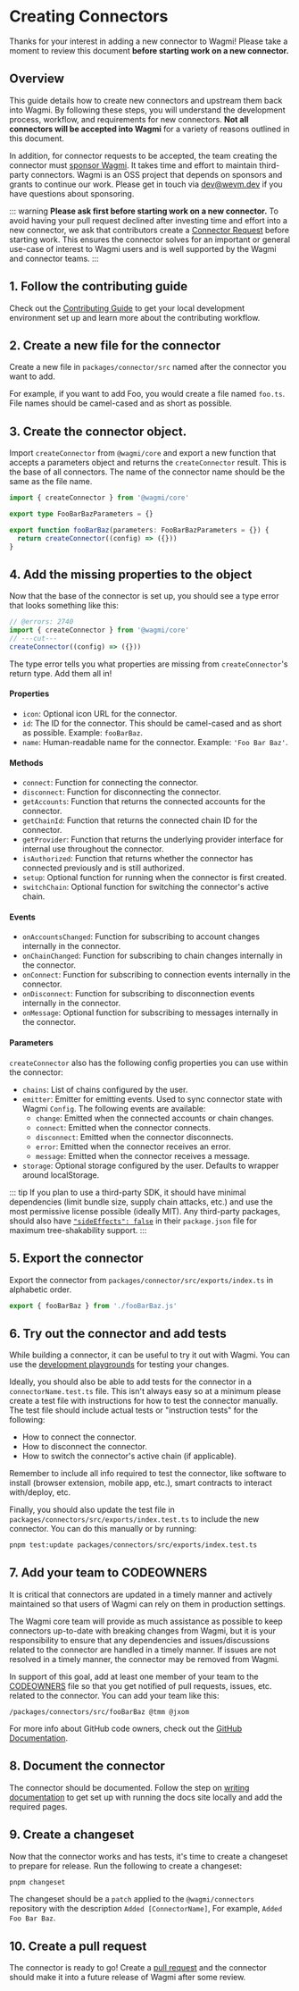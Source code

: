# Creating Connectors

Thanks for your interest in adding a new connector to Wagmi! Please take a moment to review this document **before starting work on a new connector.**

## Overview

This guide details how to create new connectors and upstream them back into Wagmi. By following these steps, you will understand the development process, workflow, and requirements for new connectors. **Not all connectors will be accepted into Wagmi** for a variety of reasons outlined in this document.

In addition, for connector requests to be accepted, the team creating the connector must [sponsor Wagmi](https://github.com/sponsors/wevm). It takes time and effort to maintain third-party connectors. Wagmi is an OSS project that depends on sponsors and grants to continue our work. Please get in touch via [dev@wevm.dev](mailto:dev@wevm.dev) if you have questions about sponsoring.

::: warning **Please ask first before starting work on a new connector.**
To avoid having your pull request declined after investing time and effort into a new connector, we ask that contributors create a [Connector Request](https://github.com/wevm/wagmi/discussions/new?category=connector-request) before starting work. This ensures the connector solves for an important or general use-case of interest to Wagmi users and is well supported by the Wagmi and connector teams.
:::

## 1. Follow the contributing guide

Check out the [Contributing Guide](/dev/contributing) to get your local development environment set up and learn more about the contributing workflow.

## 2. Create a new file for the connector

Create a new file in `packages/connector/src` named after the connector you want to add.

For example, if you want to add Foo, you would create a file named `foo.ts`. File names should be camel-cased and as short as possible.

## 3. Create the connector object.

Import `createConnector` from `@wagmi/core` and export a new function that accepts a parameters object and returns the `createConnector` result. This is the base of all connectors. The name of the connector name should be the same as the file name.

```ts
import { createConnector } from '@wagmi/core'

export type FooBarBazParameters = {}

export function fooBarBaz(parameters: FooBarBazParameters = {}) {
  return createConnector((config) => ({}))
}
```

## 4. Add the missing properties to the object

Now that the base of the connector is set up, you should see a type error that looks something like this:

```ts twoslash
// @errors: 2740
import { createConnector } from '@wagmi/core'
// ---cut---
createConnector((config) => ({}))
```

The type error tells you what properties are missing from `createConnector`'s return type. Add them all in!

#### Properties

- `icon`: Optional icon URL for the connector.
- `id`: The ID for the connector. This should be camel-cased and as short as possible. Example: `fooBarBaz`.
- `name`: Human-readable name for the connector. Example: `'Foo Bar Baz'`.

#### Methods

- `connect`: Function for connecting the connector.
- `disconnect`: Function for disconnecting the connector.
- `getAccounts`: Function that returns the connected accounts for the connector.
- `getChainId`: Function that returns the connected chain ID for the connector.
- `getProvider`: Function that returns the underlying provider interface for internal use throughout the connector.
- `isAuthorized`: Function that returns whether the connector has connected previously and is still authorized.
- `setup`: Optional function for running when the connector is first created.
- `switchChain`: Optional function for switching the connector's active chain.

#### Events

- `onAccountsChanged`: Function for subscribing to account changes internally in the connector.
- `onChainChanged`: Function for subscribing to chain changes internally in the connector.
- `onConnect`: Function for subscribing to connection events internally in the connector.
- `onDisconnect`: Function for subscribing to disconnection events internally in the connector.
- `onMessage`: Optional function for subscribing to messages internally in the connector.

#### Parameters

`createConnector` also has the following config properties you can use within the connector:

- `chains`: List of chains configured by the user.
- `emitter`: Emitter for emitting events. Used to sync connector state with Wagmi `Config`. The following events are available:
  - `change`: Emitted when the connected accounts or chain changes.
  - `connect`: Emitted when the connector connects.
  - `disconnect`: Emitted when the connector disconnects.
  - `error`: Emitted when the connector receives an error.
  - `message`: Emitted when the connector receives a message.
- `storage`: Optional storage configured by the user. Defaults to wrapper around localStorage.

::: tip
If you plan to use a third-party SDK, it should have minimal dependencies (limit bundle size, supply chain attacks, etc.) and use the most permissive license possible (ideally MIT). Any third-party packages, should also have [`"sideEffects": false`](https://webpack.js.org/guides/tree-shaking/#mark-the-file-as-side-effect-free) in their `package.json` file for maximum tree-shakability support.
:::

## 5. Export the connector

Export the connector from `packages/connector/src/exports/index.ts` in alphabetic order.

```ts
export { fooBarBaz } from './fooBarBaz.js'
```

## 6. Try out the connector and add tests

While building a connector, it can be useful to try it out with Wagmi. You can use the [development playgrounds](/dev/contributing#_5-running-the-dev-playgrounds) for testing your changes.

Ideally, you should also be able to add tests for the connector in a `connectorName.test.ts` file. This isn't always easy so at a minimum please create a test file with instructions for how to test the connector manually. The test file should include actual tests or "instruction tests" for the following:

- How to connect the connector.
- How to disconnect the connector.
- How to switch the connector's active chain (if applicable).

Remember to include all info required to test the connector, like software to install (browser extension, mobile app, etc.), smart contracts to interact with/deploy, etc.

Finally, you should also update the test file in `packages/connectors/src/exports/index.test.ts` to include the new connector. You can do this manually or by running:

```bash
pnpm test:update packages/connectors/src/exports/index.test.ts
```

## 7. Add your team to CODEOWNERS

It is critical that connectors are updated in a timely manner and actively maintained so that users of Wagmi can rely on them in production settings.

The Wagmi core team will provide as much assistance as possible to keep connectors up-to-date with breaking changes from Wagmi, but it is your responsibility to ensure that any dependencies and issues/discussions related to the connector are handled in a timely manner. If issues are not resolved in a timely manner, the connector may be removed from Wagmi.

In support of this goal, add at least one member of your team to the [CODEOWNERS](https://github.com/wevm/wagmi/blob/main/.github/CODEOWNERS) file so that you get notified of pull requests, issues, etc. related to the connector. You can add your team like this:

```
/packages/connectors/src/fooBarBaz @tmm @jxom
```

For more info about GitHub code owners, check out the [GitHub Documentation](https://docs.github.com/en/repositories/managing-your-repositorys-settings-and-features/customizing-your-repository/about-code-owners).

## 8. Document the connector

The connector should be documented. Follow the step on [writing documentation](/dev/contributing#_7-writing-documentation) to get set up with running the docs site locally and add the required pages.

## 9. Create a changeset

Now that the connector works and has tests, it's time to create a changeset to prepare for release. Run the following to create a changeset:

```bash
pnpm changeset
```

The changeset should be a `patch` applied to the `@wagmi/connectors` repository with the description `Added [ConnectorName]`, For example, `Added Foo Bar Baz`.

## 10. Create a pull request

The connector is ready to go! Create a [pull request](/dev/contributing#_8-submitting-a-pull-request) and the connector should make it into a future release of Wagmi after some review.
